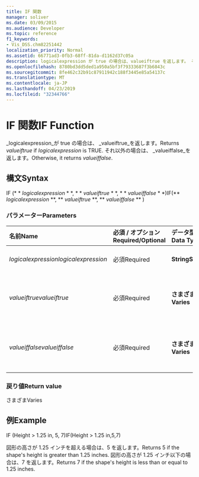 ```yaml
---
title: IF 関数
manager: soliver
ms.date: 03/09/2015
ms.audience: Developer
ms.topic: reference
f1_keywords:
- Vis_DSS.chm82251442
localization_priority: Normal
ms.assetid: 66771ad3-0fb3-68ff-81da-d1162d37c05a
description: logicalexpression が true の場合は、valueiftrue を返します。 それ以外の場合は、valueiffalse を返します。
ms.openlocfilehash: 8780bd3dd5ded1a950a5bf3f79333687f3b6843c
ms.sourcegitcommit: 8fe462c32b91c87911942c188f3445e85a54137c
ms.translationtype: MT
ms.contentlocale: ja-JP
ms.lasthandoff: 04/23/2019
ms.locfileid: "32344766"
---
```

# <a name="if-function"></a><span data-ttu-id="fd192-104">IF 関数</span><span class="sxs-lookup"><span data-stu-id="fd192-104">IF Function</span></span>

<span data-ttu-id="fd192-105">_logicalexpression_が true の場合は、 _valueiftrue_を返します。</span><span class="sxs-lookup"><span data-stu-id="fd192-105">Returns  _valueiftrue_ if  _logicalexpression_ is TRUE.</span></span> <span data-ttu-id="fd192-106">それ以外の場合は、 _valueiffalse_を返します。</span><span class="sxs-lookup"><span data-stu-id="fd192-106">Otherwise, it returns  _valueiffalse_.</span></span>
  
## <a name="syntax"></a><span data-ttu-id="fd192-107">構文</span><span class="sxs-lookup"><span data-stu-id="fd192-107">Syntax</span></span>

<span data-ttu-id="fd192-108">IF (\* \* *logicalexpression* \* \*, \* \* *valueiftrue* \* \*, \* \* *valueiffalse* \* \*)</span><span class="sxs-lookup"><span data-stu-id="fd192-108">IF(\*\* *logicalexpression* \*\*, \*\* *valueiftrue* \*\*, \*\* *valueiffalse* \*\* )</span></span> 
  
### <a name="parameters"></a><span data-ttu-id="fd192-109">パラメーター</span><span class="sxs-lookup"><span data-stu-id="fd192-109">Parameters</span></span>

|<span data-ttu-id="fd192-110">**名前**</span><span class="sxs-lookup"><span data-stu-id="fd192-110">**Name**</span></span>|<span data-ttu-id="fd192-111">**必須 / オプション**</span><span class="sxs-lookup"><span data-stu-id="fd192-111">**Required/Optional**</span></span>|<span data-ttu-id="fd192-112">**データ型**</span><span class="sxs-lookup"><span data-stu-id="fd192-112">**Data Type**</span></span>|<span data-ttu-id="fd192-113">**説明**</span><span class="sxs-lookup"><span data-stu-id="fd192-113">**Description**</span></span>|
|:-----|:-----|:-----|:-----|
| <span data-ttu-id="fd192-114">_logicalexpression_</span><span class="sxs-lookup"><span data-stu-id="fd192-114">_logicalexpression_</span></span> <br/> |<span data-ttu-id="fd192-115">必須</span><span class="sxs-lookup"><span data-stu-id="fd192-115">Required</span></span>  <br/> |<span data-ttu-id="fd192-116">**String**</span><span class="sxs-lookup"><span data-stu-id="fd192-116">**String**</span></span> <br/> |<span data-ttu-id="fd192-117">評価する式を指定します。</span><span class="sxs-lookup"><span data-stu-id="fd192-117">Expression to evaluate.</span></span>  <br/> |
| <span data-ttu-id="fd192-118">_valueiftrue_</span><span class="sxs-lookup"><span data-stu-id="fd192-118">_valueiftrue_</span></span> <br/> |<span data-ttu-id="fd192-119">必須</span><span class="sxs-lookup"><span data-stu-id="fd192-119">Required</span></span>  <br/> |<span data-ttu-id="fd192-120">**さまざま**</span><span class="sxs-lookup"><span data-stu-id="fd192-120">**Varies**</span></span> <br/> |<span data-ttu-id="fd192-121">_logicalexpression_が true の場合に返す値を指定します。</span><span class="sxs-lookup"><span data-stu-id="fd192-121">Value to return if  _logicalexpression_ is true.</span></span>  <br/> |
| <span data-ttu-id="fd192-122">_valueiffalse_</span><span class="sxs-lookup"><span data-stu-id="fd192-122">_valueiffalse_</span></span> <br/> |<span data-ttu-id="fd192-123">必須</span><span class="sxs-lookup"><span data-stu-id="fd192-123">Required</span></span>  <br/> |<span data-ttu-id="fd192-124">**さまざま**</span><span class="sxs-lookup"><span data-stu-id="fd192-124">**Varies**</span></span> <br/> | <span data-ttu-id="fd192-125">_logicalexpression_が false の場合に返す値を指定します。</span><span class="sxs-lookup"><span data-stu-id="fd192-125">Value to return if  _logicalexpression_ is false.</span></span>  <br/> |
   
### <a name="return-value"></a><span data-ttu-id="fd192-126">戻り値</span><span class="sxs-lookup"><span data-stu-id="fd192-126">Return value</span></span>

<span data-ttu-id="fd192-127">さまざま</span><span class="sxs-lookup"><span data-stu-id="fd192-127">Varies</span></span>
  
## <a name="example"></a><span data-ttu-id="fd192-128">例</span><span class="sxs-lookup"><span data-stu-id="fd192-128">Example</span></span>

<span data-ttu-id="fd192-129">IF (Height \> 1.25 in, 5, 7)</span><span class="sxs-lookup"><span data-stu-id="fd192-129">IF(Height \> 1.25 in,5,7)</span></span>
  
<span data-ttu-id="fd192-130">図形の高さが 1.25 インチを超える場合は、5 を返します。</span><span class="sxs-lookup"><span data-stu-id="fd192-130">Returns 5 if the shape's height is greater than 1.25 inches.</span></span> <span data-ttu-id="fd192-131">図形の高さが 1.25 インチ以下の場合は、7 を返します。</span><span class="sxs-lookup"><span data-stu-id="fd192-131">Returns 7 if the shape's height is less than or equal to 1.25 inches.</span></span>
  

